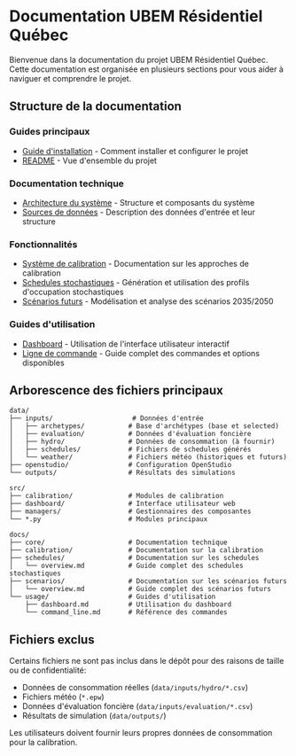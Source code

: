 # Documentation UBEM Résidentiel Québec

Bienvenue dans la documentation du projet UBEM Résidentiel Québec. Cette documentation est organisée en plusieurs sections pour vous aider à naviguer et comprendre le projet.

## Structure de la documentation

### Guides principaux
- [Guide d'installation](../INSTALLATION.md) - Comment installer et configurer le projet
- [README](../README.md) - Vue d'ensemble du projet

### Documentation technique
- [Architecture du système](core/overview.md) - Structure et composants du système
- [Sources de données](core/data_sources.md) - Description des données d'entrée et leur structure

### Fonctionnalités
- [Système de calibration](calibration/overview.md) - Documentation sur les approches de calibration
- [Schedules stochastiques](schedules/overview.md) - Génération et utilisation des profils d'occupation stochastiques
- [Scénarios futurs](scenarios/overview.md) - Modélisation et analyse des scénarios 2035/2050

### Guides d'utilisation
- [Dashboard](usage/dashboard.md) - Utilisation de l'interface utilisateur interactif
- [Ligne de commande](usage/command_line.md) - Guide complet des commandes et options disponibles

## Arborescence des fichiers principaux

```
data/
├── inputs/                    # Données d'entrée
│   ├── archetypes/           # Base d'archétypes (base et selected)
│   ├── evaluation/           # Données d'évaluation foncière
│   ├── hydro/                # Données de consommation (à fournir)
│   ├── schedules/            # Fichiers de schedules générés
│   └── weather/              # Fichiers météo (historiques et futurs)
├── openstudio/               # Configuration OpenStudio
└── outputs/                  # Résultats des simulations

src/
├── calibration/              # Modules de calibration
├── dashboard/                # Interface utilisateur web
├── managers/                 # Gestionnaires des composantes
└── *.py                      # Modules principaux

docs/
├── core/                     # Documentation technique
├── calibration/              # Documentation sur la calibration
├── schedules/                # Documentation sur les schedules
│   └── overview.md           # Guide complet des schedules stochastiques
├── scenarios/                # Documentation sur les scénarios futurs
│   └── overview.md           # Guide complet des scénarios futurs
└── usage/                    # Guides d'utilisation
    ├── dashboard.md          # Utilisation du dashboard
    └── command_line.md       # Référence des commandes
```

## Fichiers exclus

Certains fichiers ne sont pas inclus dans le dépôt pour des raisons de taille ou de confidentialité:

- Données de consommation réelles (`data/inputs/hydro/*.csv`)
- Fichiers météo (`*.epw`)
- Données d'évaluation foncière (`data/inputs/evaluation/*.csv`)
- Résultats de simulation (`data/outputs/`)

Les utilisateurs doivent fournir leurs propres données de consommation pour la calibration.